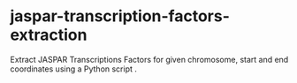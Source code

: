 # jaspar-transcription-factors-extraction
Extract JASPAR Transcriptions Factors for given chromosome, start and end coordinates using a Python script .

